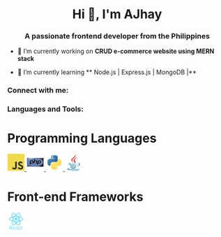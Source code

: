 <h1 align="center">Hi 👋, I'm AJhay</h1>
<h3 align="center">A passionate frontend developer from the Philippines</h3>

- 🔭 I’m currently working on **CRUD e-commerce website using MERN stack**

- 🌱 I’m currently learning ** Node.js | Express.js | MongoDB |**

<h3 align="left">Connect with me:</h3>
<p align="left">
</p>

<h3 align="left">Languages and Tools:</h3>
<h1>Programming Languages</h1>

<a href="https://developer.mozilla.org/en-US/docs/Web/JavaScript" target="_blank" rel="noreferrer"> <img src="https://raw.githubusercontent.com/devicons/devicon/master/icons/javascript/javascript-original.svg" alt="javascript" width="40" height="40"/> </a><a href="https://www.php.net" target="_blank" rel="noreferrer"> <img src="https://raw.githubusercontent.com/devicons/devicon/master/icons/php/php-original.svg" alt="php" width="40" height="40"/> </a><a href="https://www.python.org" target="_blank" rel="noreferrer"> <img src="https://raw.githubusercontent.com/devicons/devicon/master/icons/python/python-original.svg" alt="python" width="40" height="40"/> </a> <a href="https://www.java.com" target="_blank" rel="noreferrer"> <img src="https://raw.githubusercontent.com/devicons/devicon/master/icons/java/java-original.svg" alt="java" width="40" height="40"/> </a>

<h1>Front-end Frameworks</h1>

<a href="https://reactjs.org/" target="_blank" rel="noreferrer"> <img src="https://raw.githubusercontent.com/devicons/devicon/master/icons/react/react-original-wordmark.svg" alt="react" width="40" height="40"/> </a>
